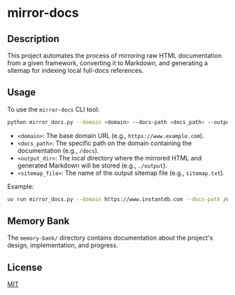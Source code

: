 # mirror-docs

## Description

This project automates the process of mirroring raw HTML documentation from a given framework, converting it to Markdown, and generating a sitemap for indexing local full-docs references.

## Usage

To use the `mirror-docs` CLI tool:

```bash
python mirror_docs.py --domain <domain> --docs-path <docs_path> --output-dir <output_dir> --sitemap-file <sitemap_file>
```

*   `<domain>`: The base domain URL (e.g., `https://www.example.com`).
*   `<docs_path>`: The specific path on the domain containing the documentation (e.g., `/docs`).
*   `<output_dir>`: The local directory where the mirrored HTML and generated Markdown will be stored (e.g., `./output`).
*   `<sitemap_file>`: The name of the output sitemap file (e.g., `sitemap.txt`).

Example:

```bash
uv run mirror_docs.py --domain https://www.instantdb.com --docs-path /docs --output-dir ./instantdb_docs --sitemap-file sitemap.txt
```

## Memory Bank

The `memory-bank/` directory contains documentation about the project's design, implementation, and progress.

## License

[MIT](LICENSE)
